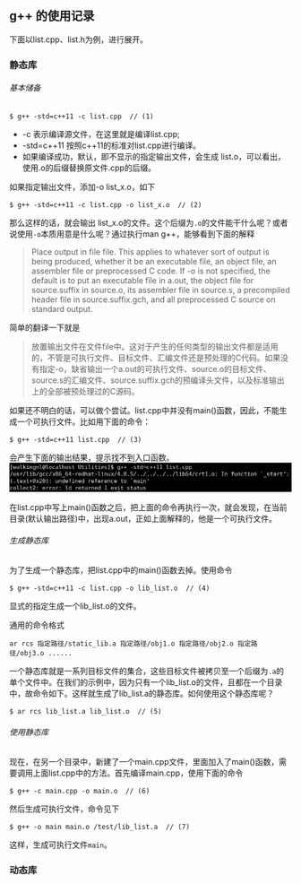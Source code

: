 ## g++ 的使用记录

下面以list.cpp、list.h为例，进行展开。

### 静态库
###### 基本储备
    $ g++ -std=c++11 -c list.cpp  // (1)
  * -c 表示编译源文件，在这里就是编译list.cpp; 
  * -std=c++11 按照c++11的标准对list.cpp进行编译。
  * 如果编译成功，默认，即不显示的指定输出文件，会生成 list.o，可以看出，使用.o的后缀替换原文件.cpp的后缀。
  
如果指定输出文件，添加-o list_x.o，如下

    $ g++ -std=c++11 -c list.cpp -o list_x.o  // (2)
那么这样的话，就会输出 list_x.o的文件。这个后缀为`.o`的文件能干什么呢？或者说使用`-o`本质用意是什么呢？通过执行man g++，能够看到下面的解释
> Place output in file file. This applies to whatever sort of output is being produced, whether it be an executable file, an object file, an assembler file or preprocessed C code. If -o is not specified, the default is to put an executable file in a.out, the object file for source.suffix in source.o, its assembler file in source.s, a precompiled header file in source.suffix.gch, and all preprocessed C source on standard output.

简单的翻译一下就是
> 放置输出文件在文件file中。这对于产生的任何类型的输出文件都是适用的，不管是可执行文件、目标文件、汇编文件还是预处理的C代码。如果没有指定-o，缺省输出一个a.out的可执行文件、source.o的目标文件、source.s的汇编文件、source.suffix.gch的预编译头文件，以及标准输出上的全部被预处理过的C源码。

如果还不明白的话，可以做个尝试。list.cpp中并没有main()函数，因此，不能生成一个可执行文件。比如用下面的命令：
    
    $ g++ -std=c++11 list.cpp  // (3)
会产生下面的输出结果，提示找不到入口函数。
![](https://github.com/WalkingNL/Pics/blob/master/gcc.jpg)

在list.cpp中写上main()函数之后，把上面的命令再执行一次，就会发现，在当前目录(默认输出路径)中，出现a.out，正如上面解释的，他是一个可执行文件。

###### 生成静态库
为了生成一个静态库，把list.cpp中的main()函数去掉。使用命令

    $ g++ -std=c++11 -c list.cpp -o lib_list.o  // (4)
显式的指定生成一个lib_list.o的文件。

通用的命令格式

    ar rcs 指定路径/static_lib.a 指定路径/obj1.o 指定路径/obj2.o 指定路径/obj3.o ......
一个静态库就是一系列目标文件的集合，这些目标文件被拷贝至一个后缀为`.a`的单个文件中。在我们的示例中，因为只有一个lib_list.o的文件，且都在一个目录中，故命令如下。这样就生成了lib_list.a的静态库。如何使用这个静态库呢？

    $ ar rcs lib_list.a lib_list.o  // (5)

###### 使用静态库
现在，在另一个目录中，新建了一个main.cpp文件，里面加入了main()函数，需要调用上面list.cpp中的方法。首先编译main.cpp，使用下面的命令

    $ g++ -c main.cpp -o main.o  // (6)
然后生成可执行文件，命令见下

    $ g++ -o main main.o /test/lib_list.a  // (7)
这样，生成可执行文件`main`。


### 动态库

